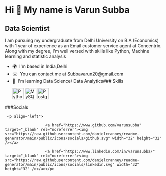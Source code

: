 Hi 👋 My name is Varun Subba
============================

Data Scientist
--------------

I am pursuing my undergraduate from Delhi University on B.A (Economics) with 1 year of experience as an Email customer service agent at Concentrix. Along with my degree, I'm well versed with skills like Python, Machine learning and statistic analysis

*   🌍  I'm based in India,Delhi
*   ✉️  You can contact me at [Subbavarun20@gmail.com](mailto:Subbavarun20@gmail.com)
*   🧠  I'm learning Data Science/ Data Analytics### Skills<p align="left">
                                <a href="https://www.python.org/" target="_blank" rel="noreferrer"><img src="https://raw.githubusercontent.com/danielcranney/readme-generator/main/public/icons/skills/python-colored.svg" width="36" height="36" alt="Python" /></a>
                                <a href="https://www.mysql.com/" target="_blank" rel="noreferrer"><img src="https://raw.githubusercontent.com/danielcranney/readme-generator/main/public/icons/skills/mysql-colored.svg" width="36" height="36" alt="MySQL" /></a>
                                <a href="https://www.postgresql.org/" target="_blank" rel="noreferrer"><img src="https://raw.githubusercontent.com/danielcranney/readme-generator/main/public/icons/skills/postgresql-colored.svg" width="36" height="36" alt="PostgreSQL" /></a>
                    </p>
                    
###Socials
                  
                  
     <p align="left">
                          
                      <a href="https://www.github.com/varunsubba" target="_blank" rel="noreferrer"><img src="https://raw.githubusercontent.com/danielcranney/readme-generator/main/public/icons/socials/github.svg" width="32" height="32" /></a>
                          
                      <a href="https://www.linkedin.com/in/varunsubba/" target="_blank" rel="noreferrer"><img src="https://raw.githubusercontent.com/danielcranney/readme-generator/main/public/icons/socials/linkedin.svg" width="32" height="32" /></a></p>
